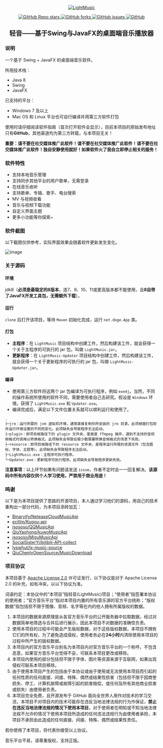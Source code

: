 <p align="center">
    <a href="https://github.com/AffectionParadise/LightMusic/releases">
        <img src="https://github.com/AffectionParadise/LightMusic/assets/70871914/cb364095-e139-4719-be55-ce75bc883c4b" alt="LightMusic">
    </a>
</p>

<p align="center">
    <a href="https://github.com/AffectionParadise/LightMusic/stargazers">
        <img alt="GitHub Repo stars" src="https://img.shields.io/github/stars/AffectionParadise/LightMusic">
    </a>
    <a href="https://github.com/AffectionParadise/LightMusic/network">
        <img alt="GitHub forks" src="https://img.shields.io/github/forks/AffectionParadise/LightMusic">
    </a>
    <a href="https://github.com/AffectionParadise/LightMusic/issues">
        <img alt="GitHub issues" src="https://img.shields.io/github/issues/AffectionParadise/LightMusic">
    </a>
    <a href="https://github.com/AffectionParadise/LightMusic/blob/master/LICENSE">
        <img alt="GitHub" src="https://img.shields.io/github/license/AffectionParadise/LightMusic">
    </a>
</p>

<h2 align="center">轻音——基于Swing与JavaFX的桌面端音乐播放器</h2>

### 说明

一个基于 Swing + JavaFX 的桌面端音乐软件。

所用技术栈：

- Java 8
- Swing
- JavaFX

已支持的平台：

- Windows 7 及以上
- Mac OS 和 Linux 平台也可自行编译并用第三方软件打包

使用时请仔细阅读软件指南（首次打开软件会显示），目前本项目的原始发布地址只有**GitHub**，其他渠道均为第三方转载，与本项目无关！

**重要：请不要在社交媒体推广此软件！请不要在社交媒体推广此软件！请不要在社交媒体推广此软件！独自安静使用就好！如果软件火了我会立即停止相关的服务！**

### 软件特性

- 支持本地音乐管理
- 支持同步其他平台的用户歌单，无需登录
- 在线音乐收听
- 支持歌单、专辑、歌手、电台搜索
- MV 与视频收看
- 音乐与视频下载功能
- 自定义界面主题
- 更多小功能等你探索~

### 软件截图

以下截图仅供参考，实际界面效果会随着软件更新发生变化。

![image](https://github.com/AffectionParadise/LightMusic/assets/70871914/1f24fa96-ab2a-401d-a572-d2bb236b718d)

### 关于源码
#### 环境
jdk8（**必须是最稳定的8版本**，连7、9、10、11或更高版本都不能使用，且**8自带了JavaFX开发工具包，无需额外下载**）。

#### 运行
```clone``` 后打开该项目，等待 ```Maven``` 初始化完成，运行 ```net.doge.App``` 类。

#### 打包
- **主程序**：在 ```LightMusic``` 项目结构中创建工件，然后构建该工件，就会获得一个关于主程序的可执行的 jar 包，叫做 ```LightMusic.jar```。
- **更新程序**：在 ```LightMusic-Updater``` 项目结构中创建工件，然后构建该工件，就会获得一个关于更新程序的可执行的 jar 包，叫做 ```LightMusic-Updater.jar```。

#### 编译
- 使用第三方软件将这两个 jar 包编译为可执行程序，例如 ```exe4j```。当然，不同的操作系统所使用的软件不同，需要使用者自己去研究。假设是 ```Windows``` 环境，获得了 ```LightMusic.exe``` 和 ```Updater.exe```。
- 编译完成后，满足以下文件位置关系就可以顺利运行和使用了。
```
.
├─jre：运行所需的 jvm 虚拟机环境，通常直接复制你所安装的 jre 目录。此项根据打包软件运行环境设置的不同而变化。此项缺失会导致程序无法启动。
├─plugin：即项目根路径下的 plugin 文件夹，里面是 ffmpeg 插件，遇到不支持的音视频格式时调用以转换格式。此项缺失会导致在极少数需要转换音频格式的场景下失败。
├─resource：即项目根路径下的 resource 文件夹，是程序运行所需的资源文件（包含图标、字体、主题等）。此项缺失会导致程序无法启动。
├─LightMusic.exe：主程序可执行程序。
└─Updater.exe：更新程序可执行程序。此项缺失会导致程序更新失败。
```

**注意事项**：以上环节如果有问题请发送 ```issue```，作者不定时会一一回复解决。**该源码中所有内容仅供个人学习使用，严禁用于商业用途！**

### 鸣谢
以下是为本项目提供了思路的开源项目，本人通过学习他们的源码，用自己的技术重构出一部分代码，为本项目添砖加瓦：
- [Binaryify/NeteaseCloudMusicApi](https://github.com/Binaryify/NeteaseCloudMusicApi)
- [ecitlm/Kugou-api](https://github.com/ecitlm/Kugou-api)
- [jsososo/QQMusicApi](https://github.com/jsososo/QQMusicApi)
- [QiuYaohong/kuwoMusicApi](https://github.com/QiuYaohong/kuwoMusicApi)
- [jsososo/MiguMusicApi](https://github.com/jsososo/MiguMusicApi)
- [SocialSisterYi/bilibili-API-collect](https://github.com/SocialSisterYi/bilibili-API-collect)
- [lyswhut/lx-music-source](https://github.com/lyswhut/lx-music-source)
- [QiuChenlyOpenSource/MusicDownload](https://github.com/QiuChenlyOpenSource/MusicDownload)

### 项目协议

本项目基于 [Apache License 2.0](https://github.com/AffectionParadise/LightMusic/blob/master/LICENSE) 许可证发行，以下协议是对于 Apache License 2.0 的补充，如有冲突，以以下协议为准。

词语约定：本协议中的“本项目”指轻音(LightMusic)项目；“使用者”指签署本协议的使用者；“官方音乐平台”指对本项目内置的所有音乐源的官方平台统称；“版权数据”指包括但不限于图像、音频、名字等在内的他人拥有所属版权的数据。

1. 本项目的数据来源原理是从各官方音乐平台的公开服务器中拉取数据，经过对数据简单地筛选与合并后进行展示，因此本项目不对数据的准确性负责。
2. 使用本项目的过程中可能会产生版权数据，对于这些版权数据，本项目不拥有它们的所有权，为了避免造成侵权，使用者务必在**24小时**内清除使用本项目的过程中所产生的版权数据。
3. 本项目内的官方音乐平台别名为本项目内对官方音乐平台的一个称呼，不包含恶意，如果官方音乐平台觉得不妥，可联系本项目更改或移除。
4. 本项目内使用的部分包括但不限于字体、图片等资源来源于互联网，如果出现侵权可联系本项目移除。
5. 由于使用本项目产生的包括由于本协议或由于使用或无法使用本项目而引起的任何性质的任何直接、间接、特殊、偶然或结果性损害（包括但不限于因商誉损失、停工、计算机故障或故障引起的损害赔偿，或任何及所有其他商业损害或损失）由使用者负责。
6. 本项目完全免费，且开源发布于 GitHub 面向全世界人用作对技术的学习交流，本项目不对项目内的技术可能存在违反当地法律法规的行为作保证，**禁止在违反当地法律法规的情况下使用本项目**，对于使用者在明知或不知当地法律法规不允许的情况下使用本项目所造成的任何违法违规行为由使用者承担，本项目不承担由此造成的任何直接、间接、特殊、偶然或结果性责任。

若你使用了本项目，将代表你接受以上协议。

音乐平台不易，请尊重版权，支持正版。<br>
